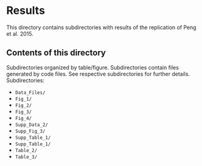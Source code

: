 # Results
This directory contains subdirectories with results of the replication of Peng et al. 2015.

## Contents of this directory
 Subdirectories organized by table/figure. Subdirectories contain files generated by code files. See respective subdirectories for further details.  
Subdirectories:
  - `Data_Files/`
  - `Fig_1/`
  - `Fig_2/`
  - `Fig_3/`
  - `Fig_4/`
  - `Supp_Data_2/`
  - `Supp_Fig_3/`
  - `Supp_Table_1/`
  - `Supp_Table_1/`
  - `Table_2/`
  - `Table_3/`